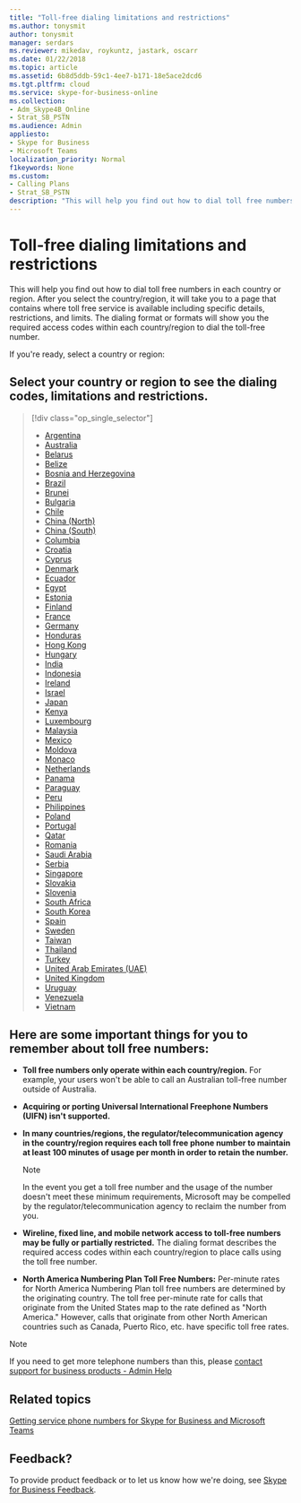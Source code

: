 ```yaml
---
title: "Toll-free dialing limitations and restrictions"
ms.author: tonysmit
author: tonysmit
manager: serdars
ms.reviewer: mikedav, roykuntz, jastark, oscarr
ms.date: 01/22/2018
ms.topic: article
ms.assetid: 6b8d5ddb-59c1-4ee7-b171-18e5ace2dcd6
ms.tgt.pltfrm: cloud
ms.service: skype-for-business-online
ms.collection: 
- Adm_Skype4B_Online
- Strat_SB_PSTN
ms.audience: Admin
appliesto:
- Skype for Business 
- Microsoft Teams
localization_priority: Normal
f1keywords: None
ms.custom:
- Calling Plans
- Strat_SB_PSTN
description: "This will help you find out how to dial toll free numbers in each country/region. After you select the country/region, it will take you to a country-specific page that contains specific details, restrictions, and limits for toll-free service availability where toll-free service is available. The dialing format or formats will show you the required access codes within each country/region to dial the toll-free number."
---
```


# Toll-free dialing limitations and restrictions

This will help you find out how to dial toll free numbers in each country or region. After you select the country/region, it will take you to a page that contains where toll free service is available including specific details, restrictions, and limits. The dialing format or formats will show you the required access codes within each country/region to dial the toll-free number.
  
If you're ready, select a country or region:
  
## Select your country or region to see the dialing codes, limitations and restrictions.

> [!div class="op_single_selector"]    
> - [Argentina](../toll-free-dialing-limitations-and-restrictions/toll-free-dialing-restrictions-in-argentina.md)
> - [Australia](../toll-free-dialing-limitations-and-restrictions/toll-free-dialing-restrictions-in-australia.md)
> - [Belarus](../toll-free-dialing-limitations-and-restrictions/toll-free-dialing-restrictions-in-belarus.md)
> - [Belize](../toll-free-dialing-limitations-and-restrictions/toll-free-dialing-restrictions-in-belize.md)
> - [Bosnia and Herzegovina](../toll-free-dialing-limitations-and-restrictions/toll-free-dialing-restrictions-in-bosnia-and-herzegovina.md)
> - [Brazil](../toll-free-dialing-limitations-and-restrictions/toll-free-dialing-restrictions-in-brazil.md)
> - [Brunei](../toll-free-dialing-limitations-and-restrictions/toll-free-dialing-restrictions-in-brunei.md)
> - [Bulgaria](../toll-free-dialing-limitations-and-restrictions/toll-free-dialing-restrictions-in-bulgaria.md)
> - [Chile](../toll-free-dialing-limitations-and-restrictions/toll-free-dialing-restrictions-in-chile.md)
> - [China (North)](../toll-free-dialing-limitations-and-restrictions/toll-free-dialing-restrictions-in-chinanorth-10-800-714-xxxx-range.md)
> - [China (South)](../toll-free-dialing-limitations-and-restrictions/toll-free-dialing-restrictions-in-chinasouth-10-800-140-xxxx-range.md)
> - [Columbia](../toll-free-dialing-limitations-and-restrictions/toll-free-dialing-restrictions-in-columbia.md)
> - [Croatia](../toll-free-dialing-limitations-and-restrictions/toll-free-dialing-restrictions-in-croatia.md)
> - [Cyprus](../toll-free-dialing-limitations-and-restrictions/toll-free-dialing-restrictions-in-cyprus.md)
> - [Denmark](../toll-free-dialing-limitations-and-restrictions/toll-free-dialing-restrictions-in-denmark.md)
> - [Ecuador](../toll-free-dialing-limitations-and-restrictions/toll-free-dialing-restrictions-in-ecuador.md)
> - [Egypt](../toll-free-dialing-limitations-and-restrictions/toll-free-dialing-restrictions-in-egypt.md)
> - [Estonia](../toll-free-dialing-limitations-and-restrictions/toll-free-dialing-restrictions-in-estonia.md)
> - [Finland](../toll-free-dialing-limitations-and-restrictions/toll-free-dialing-restrictions-in-finland.md)
> - [France](../toll-free-dialing-limitations-and-restrictions/toll-free-dialing-restrictions-in-france.md)
> - [Germany](../toll-free-dialing-limitations-and-restrictions/toll-free-dialing-restrictions-in-germany.md)
> - [Honduras](../toll-free-dialing-limitations-and-restrictions/toll-free-dialing-restrictions-in-honduras.md)
> - [Hong Kong](../toll-free-dialing-limitations-and-restrictions/toll-free-dialing-restrictions-in-hong-kong.md)
> - [Hungary](../toll-free-dialing-limitations-and-restrictions/toll-free-dialing-restrictions-in-hungary.md)
> - [India](../toll-free-dialing-limitations-and-restrictions/toll-free-dialing-restrictions-in-india.md)
> - [Indonesia](../toll-free-dialing-limitations-and-restrictions/toll-free-dialing-restrictions-in-indonesia.md)
> - [Ireland](../toll-free-dialing-limitations-and-restrictions/toll-free-dialing-restrictions-in-ireland.md)
> - [Israel](../toll-free-dialing-limitations-and-restrictions/toll-free-dialing-restrictions-in-israel.md)
> - [Japan](../toll-free-dialing-limitations-and-restrictions/toll-free-dialing-restrictions-in-japan.md)
> - [Kenya](../toll-free-dialing-limitations-and-restrictions/toll-free-dialing-restrictions-in-kenya.md)
> - [Luxembourg](../toll-free-dialing-limitations-and-restrictions/toll-free-dialing-restrictions-in-luxembourg.md)
> - [Malaysia](../toll-free-dialing-limitations-and-restrictions/toll-free-dialing-restrictions-in-malaysia.md)
> - [Mexico](../toll-free-dialing-limitations-and-restrictions/toll-free-dialing-restrictions-in-mexico.md)
> - [Moldova](../toll-free-dialing-limitations-and-restrictions/toll-free-dialing-restrictions-in-moldova.md)
> - [Monaco](../toll-free-dialing-limitations-and-restrictions/toll-free-dialing-restrictions-in-monaco.md)
> - [Netherlands](../toll-free-dialing-limitations-and-restrictions/toll-free-dialing-restrictions-in-the-netherlands.md)
> - [Panama](../toll-free-dialing-limitations-and-restrictions/toll-free-dialing-restrictions-in-panama.md)
> - [Paraguay](../toll-free-dialing-limitations-and-restrictions/toll-free-dialing-restrictions-in-paraguay.md)
> - [Peru](../toll-free-dialing-limitations-and-restrictions/toll-free-dialing-restrictions-in-peru.md)
> - [Philippines](../toll-free-dialing-limitations-and-restrictions/toll-free-dialing-restrictions-in-the-philippines.md)
> - [Poland](../toll-free-dialing-limitations-and-restrictions/toll-free-dialing-restrictions-in-poland.md)
> - [Portugal](../toll-free-dialing-limitations-and-restrictions/toll-free-dialing-restrictions-in-portugal.md)
> - [Qatar](../toll-free-dialing-limitations-and-restrictions/toll-free-dialing-restrictions-in-qatar.md)
> - [Romania](../toll-free-dialing-limitations-and-restrictions/toll-free-dialing-restrictions-in-romania.md)
> - [Saudi Arabia](../toll-free-dialing-limitations-and-restrictions/toll-free-dialing-restrictions-in-saudi-arabia.md)
> - [Serbia](../toll-free-dialing-limitations-and-restrictions/toll-free-dialing-restrictions-in-serbia.md)
> - [Singapore](../toll-free-dialing-limitations-and-restrictions/toll-free-dialing-restrictions-in-singapore.md)
> - [Slovakia](../toll-free-dialing-limitations-and-restrictions/toll-free-dialing-restrictions-in-slovakia.md)
> - [Slovenia](../toll-free-dialing-limitations-and-restrictions/toll-free-dialing-restrictions-in-slovenia.md)
> - [South Africa](../toll-free-dialing-limitations-and-restrictions/toll-free-dialing-restrictions-in-south-africa.md)
> - [South Korea](../toll-free-dialing-limitations-and-restrictions/toll-free-dialing-restrictions-in-south-korea.md)
> - [Spain](../toll-free-dialing-limitations-and-restrictions/toll-free-dialing-restrictions-in-spain.md)
> - [Sweden](../toll-free-dialing-limitations-and-restrictions/toll-free-dialing-restrictions-in-sweden.md)
> - [Taiwan](../toll-free-dialing-limitations-and-restrictions/toll-free-dialing-restrictions-in-taiwan.md)
> - [Thailand](../toll-free-dialing-limitations-and-restrictions/toll-free-dialing-restrictions-in-thailand.md)
> - [Turkey](../toll-free-dialing-limitations-and-restrictions/toll-free-dialing-restrictions-in-turkey.md)
> - [United Arab Emirates (UAE)](../toll-free-dialing-limitations-and-restrictions/toll-free-dialing-restrictions-in-the-united-arab-emirates.md)
> - [United Kingdom](../toll-free-dialing-limitations-and-restrictions/toll-free-dialing-restrictions-in-the-united-kingdom-u-k.md)
> - [Uruguay](../toll-free-dialing-limitations-and-restrictions/toll-free-dialing-restrictions-in-uruguay.md)
> - [Venezuela](../toll-free-dialing-limitations-and-restrictions/toll-free-dialing-restrictions-in-venezuela.md)
> - [Vietnam](../toll-free-dialing-limitations-and-restrictions/toll-free-dialing-restrictions-in-vietnam.md)
  
## Here are some important things for you to remember about toll free numbers:

- **Toll free numbers only operate within each country/region.** For example, your users won't be able to call an Australian toll-free number outside of Australia.
    
- **Acquiring or porting Universal International Freephone Numbers (UIFN) isn't supported.**
    
- **In many countries/regions, the regulator/telecommunication agency in the country/region requires each toll free phone number to maintain at least 100 minutes of usage per month in order to retain the number.**
    
    > [!NOTE]
    > In the event you get a toll free number and the usage of the number doesn't meet these minimum requirements, Microsoft may be compelled by the regulator/telecommunication agency to reclaim the number from you. 
  
- **Wireline, fixed line, and mobile network access to toll-free numbers may be fully or partially restricted.** The dialing format describes the required access codes within each country/region to place calls using the toll free number.
    
- **North America Numbering Plan Toll Free Numbers:** Per-minute rates for North America Numbering Plan toll free numbers are determined by the originating country. The toll free per-minute rate for calls that originate from the United States map to the rate defined as "North America." However, calls that originate from other North American countries such as Canada, Puerto Rico, etc. have specific toll free rates.

> [!NOTE]
> If you need to get more telephone numbers than this, please [contact support for business products - Admin Help](https://support.office.com/article/32a17ca7-6fa0-4870-8a8d-e25ba4ccfd4b)
    
## Related topics
[Getting service phone numbers for Skype for Business and Microsoft Teams](../what-is-phone-system-in-office-365/getting-service-phone-numbers.md)

## Feedback?
To provide product feedback or to let us know how we're doing, see [Skype for Business Feedback](https://www.skypefeedback.com).